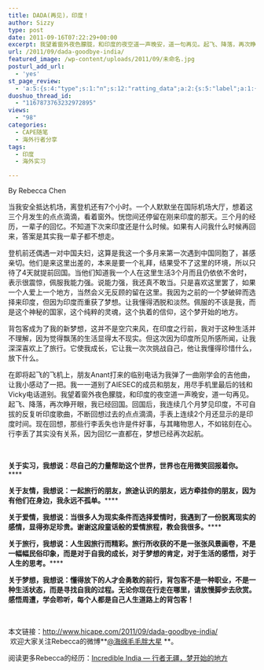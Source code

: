 ```yaml
---
title: DADA(再见)，印度！
author: Sizzy
type: post
date: 2011-09-16T07:22:29+00:00
excerpt: 我望着窗外夜色朦胧，和印度的夜空道一声晚安，道一句再见。起飞、降落，再次睁开眼，我已经回国。回国后，我连续几个月梦见印度，不可自拔的反复听印度歌曲，不断回想过去的点点滴滴，手表上连续2个月还显示的是印度时间。现在回想，那些行李丢失也许是件好事，与其睹物思人，不如铭刻在心。行李丢了其实没有关系，因为回忆一直都在，梦想已经再次起航。
url: /2011/09/dada-goodbye-india/
featured_image: /wp-content/uploads/2011/09/未命名.jpg
posturl_add_url:
  - 'yes'
st_page_review:
  - 'a:5:{s:4:"type";s:1:"n";s:12:"ratting_data";a:2:{s:5:"label";a:1:{i:0;s:0:"";}s:5:"score";a:1:{i:0;s:1:"0";}}s:7:"postion";s:2:"tl";s:5:"title";s:0:"";s:11:"score_label";s:0:"";}'
duoshuo_thread_id:
  - "1167873763232972895"
views:
  - "98"
categories:
  - CAPE随笔
  - 海外行者分享
tags:
  - 印度
  - 海外实习

---
```

By Rebecca Chen

当我安全抵达机场，离登机还有7个小时。一个人默默坐在国际机场大厅，想着这三个月发生的点点滴滴，看着窗外。恍惚间还停留在刚来印度的那天。三个月的经历，一辈子的回忆。不知道下次来印度还是什么时候。如果有人问我什么时候再回来，答案是其实我一辈子都不想走。

登机前还偶遇一对中国夫妇，这算是我这一个多月来第一次遇到中国同胞了，甚感亲切。他们是来这里出差的，本来是要一个礼拜，结果受不了这里的环境，所以只待了4天就提前回国。当他们知道我一个人在这里生活3个月而且仍依依不舍时，表示很震惊，佩服我能力强。说能力强，我还真不敢当。只是喜欢这里罢了，如果一个人爱上一个地方，当然会义无反顾的留在这里。我因为之前的一个梦破碎而选择来印度，但因为印度而重获了梦想。让我懂得洒脱和淡然。佩服的不该是我，而是这个神秘的国家，这个纯粹的灵魂，这个执着的信仰，这个梦开始的地方。

背包客成为了我的新梦想，这并不是空穴来风，在印度之行前，我对于这种生活并不理解，因为觉得飘荡的生活显得太不现实。但这次因为印度所见所感所闻，让我深深喜欢上了旅行。它使我成长，它让我一次次挑战自己，他让我懂得珍惜什么，放下什么。

在即将起飞的飞机上，朋友Anant打来的临别电话为我弹了一曲刚学会的吉他曲，让我小感动了一把。我一一道别了AIESEC的成员和朋友，用尽手机里最后的钱和Vicky电话道别。我望着窗外夜色朦胧，和印度的夜空道一声晚安，道一句再见。起飞、降落，再次睁开眼，我已经回国。回国后，我连续几个月梦见印度，不可自拔的反复听印度歌曲，不断回想过去的点点滴滴，手表上连续2个月还显示的是印度时间。现在回想，那些行李丢失也许是件好事，与其睹物思人，不如铭刻在心。行李丢了其实没有关系，因为回忆一直都在，梦想已经再次起航。

&nbsp;

**关于实习，我想说：尽自己的力量帮助这个世界，世界也在用微笑回报着你。******

**关于友情，我想说：一起旅行的朋友，旅途认识的朋友，远方牵挂你的朋友，因为有他们在身边，我永远不孤单。******

**关于爱情，我想说：当很多人为现实条件而选择爱情时，我遇到了一份脱离现实的感情，显得弥足珍贵。谢谢这段童话般的爱情旅程，教会我很多。******

**关于旅行，我想说：人生因旅行而精彩。旅行所收获的不是一张张风景画卷，不是一幅幅民俗印象，而是对于自我的成长，对于梦想的肯定，对于生活的感悟，对于人生的思考。******

**关于梦想，我想说：懂得放下的人才会勇敢的前行，背包客不是一种职业，不是一种生活状态，而是寻找自我的过程。无论你现在行走在哪里，请放慢脚步去欣赏。感悟周遭，学会聆听，每个人都是自己人生道路上的背包客！**

&nbsp;

本文链接：[http://www.hicape.com/2011/09/dada-goodbye-india/  
][1] ‎ 欢迎大家关注Rebecca的微博**[@海绵毛毛胖大星][2] **。[  
][3] 

阅读更多Rebecca的经历：[Incredible India — 行者无疆，梦开始的地方][4]

 [1]: http://www.hicape.com/2011/09/dada-goodbye-india/
 [2]: http://weibo.com/rebeccawanyi
 [3]: http://www.capechina.org/wp-content/uploads/2011/09/%EF%BC%91.jpg
 [4]: hicape.com/2011/08/rebecca-india/